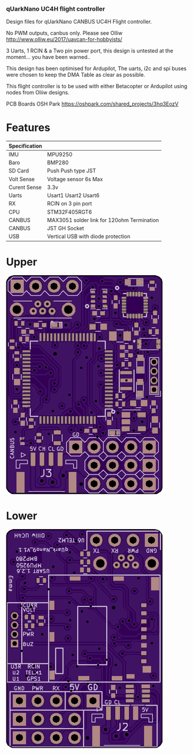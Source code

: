 

  ### qUarkNano UC4H flight controller


Design files for qUarkNano CANBUS UC4H Flight controller.

No PWM outputs, canbus only. Please see Olliw http://www.olliw.eu/2017/uavcan-for-hobbyists/

3 Uarts, 1 RCIN & a Two pin power port, this design is untested at the moment... you have been warned..

This design has been optimised for Ardupilot, The uarts, i2c and spi buses were chosen to keep the DMA Table as clear as possible.

This flight controller is to be used with either Betacopter or Ardupilot using nodes from Oliiw designs.

PCB Boards OSH Park https://oshpark.com/shared_projects/3hq3EozV
  # Features

  | Specification |  |
| ------ | ------ |
| IMU | MPU9250 |
| Baro | BMP280 |
| SD Card | Push Push type JST |
| Volt Sense | Voltage sensor 6s Max |
| Curent Sense | 3.3v |
| Uarts | Usart1 Usart2 Usart6 |
| RX | RCIN on 3 pin port |
| CPU | STM32F405RGT6 |
| CANBUS | MAX3051 solder link for 120ohm Termination |
| CANBUS | JST GH Socket |
| USB | Vertical USB with diode protection |

 # Upper
![QNU](/qUarkNano_UC4H_HW/Images/qUarkNano_UC4H_top.png)
 # Lower
![QNU](/qUarkNano_UC4H_HW/Images/qUarkNano_UC4H_Lower.png)
